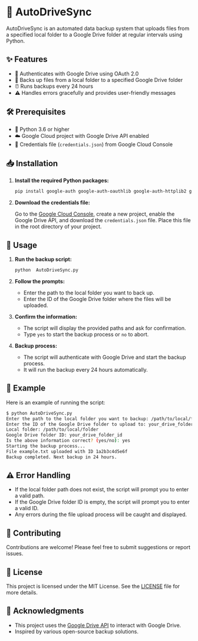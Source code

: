 # 🚀 AutoDriveSync

AutoDriveSync is an automated data backup system that uploads files from a specified local folder to a Google Drive folder at regular intervals using Python.

## ✨ Features

- 🔐 Authenticates with Google Drive using OAuth 2.0
- 📂 Backs up files from a local folder to a specified Google Drive folder
- ⏰ Runs backups every 24 hours
- ⚠️ Handles errors gracefully and provides user-friendly messages

## 🛠 Prerequisites

- 🐍 Python 3.6 or higher
- ☁️ Google Cloud project with Google Drive API enabled
- 📄 Credentials file (`credentials.json`) from Google Cloud Console

## 📥 Installation

1. **Install the required Python packages:**

    ```bash
    pip install google-auth google-auth-oauthlib google-auth-httplib2 google-api-python-client
    ```

2. **Download the credentials file:**
   
   Go to the [Google Cloud Console](https://console.cloud.google.com/), create a new project, enable the Google Drive API, and download the `credentials.json` file. Place this file in the root directory of your project.

## 🚀 Usage

1. **Run the backup script:**

    ```bash
    python  AutoDriveSync.py
    ```

2. **Follow the prompts:**

   - Enter the path to the local folder you want to back up.
   - Enter the ID of the Google Drive folder where the files will be uploaded.

3. **Confirm the information:**

   - The script will display the provided paths and ask for confirmation.
   - Type `yes` to start the backup process or `no` to abort.

4. **Backup process:**

   - The script will authenticate with Google Drive and start the backup process.
   - It will run the backup every 24 hours automatically.

## 📝 Example

Here is an example of running the script:

```bash
$ python AutoDriveSync.py
Enter the path to the local folder you want to backup: /path/to/local/folder
Enter the ID of the Google Drive folder to upload to: your_drive_folder_id
Local folder: /path/to/local/folder
Google Drive folder ID: your_drive_folder_id
Is the above information correct? (yes/no): yes
Starting the backup process...
File example.txt uploaded with ID 1a2b3c4d5e6f
Backup completed. Next backup in 24 hours.
```

## ⚠️ Error Handling

- If the local folder path does not exist, the script will prompt you to enter a valid path.
- If the Google Drive folder ID is empty, the script will prompt you to enter a valid ID.
- Any errors during the file upload process will be caught and displayed.

## 🤝 Contributing

Contributions are welcome! Please feel free to submit suggestions or report issues.

## 📜 License

This project is licensed under the MIT License. See the [LICENSE](LICENSE) file for more details.

## 🙏 Acknowledgments

- This project uses the [Google Drive API](https://developers.google.com/drive/api) to interact with Google Drive.
- Inspired by various open-source backup solutions.
